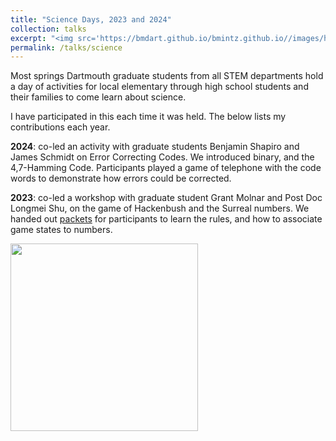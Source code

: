 ```yaml
---
title: "Science Days, 2023 and 2024"
collection: talks
excerpt: "<img src='https://bmdart.github.io/bmintz.github.io//images/hackenbush-game.png' style='height:300px;'>"
permalink: /talks/science
---
```


Most springs Dartmouth graduate students from all STEM departments hold a day of activities for local elementary through high school students and their families to come learn about science. 

I have participated in this each time it was held. The below lists my contributions each year.  

<b>2024</b>: co-led an activity with graduate students Benjamin Shapiro and James Schmidt on Error Correcting Codes. We introduced binary, and the 4,7-Hamming Code. Participants played a game of telephone with the code words to demonstrate how errors could be corrected. 

<b>2023</b>: co-led a workshop with graduate student Grant Molnar and Post Doc Longmei Shu, on the game of Hackenbush and the Surreal numbers. We handed out <a href='https://bmdart.github.io/bmintz.github.io//files/hackenbush-handout_science-day-2023.pdf'>packets</a> for participants to learn the rules, and how to associate game states to numbers. 

<img src='https://bmdart.github.io/bmintz.github.io//images/hackenbush-game.png' style='height:300px;'> 

